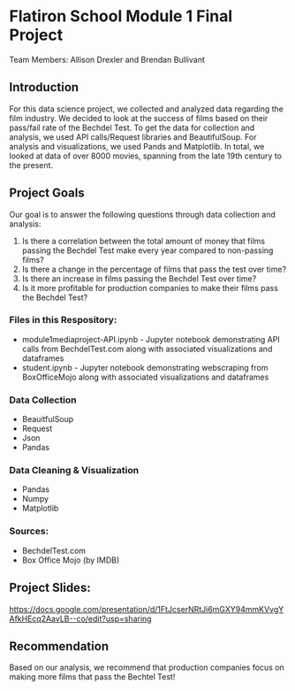 # Flatiron School Module 1 Final Project
Team Members: Allison Drexler and Brendan Bullivant 

## Introduction
For this data science project, we collected and analyzed data regarding the film industry. We decided to look at the success of films based on their pass/fail rate of the Bechdel Test. To get the data for collection and analysis, we used API calls/Request libraries and BeautifulSoup. For analysis and visualizations, we used Pands and Matplotlib. In total, we looked at data of over 8000 movies, spanning from the late 19th century to the present.

## Project Goals
Our goal is to answer the following questions through data collection and analysis:
1. Is there a correlation between the total amount of money that films passing the Bechdel Test make every year compared to non-passing films?
2. Is there a change in the percentage of films that pass the test over time?
3. Is there an increase in films passing the Bechdel Test over time?
4. Is it more profitable for production companies to make their films pass the Bechdel Test?

### Files in this Respository:
- module1mediaproject-API.ipynb - Jupyter notebook demonstrating API calls from BechdelTest.com along with associated visualizations and dataframes
- student.ipynb - Jupyter notebook demonstrating webscraping from BoxOfficeMojo along with associated visualizations and dataframes

### Data Collection
- BeauitfulSoup
- Request
- Json
- Pandas

### Data Cleaning & Visualization
- Pandas
- Numpy
- Matplotlib

### Sources:
- BechdelTest.com
- Box Office Mojo (by IMDB)

## Project Slides:
https://docs.google.com/presentation/d/1FtJcserNRtJi6mGXY94mmKVvgYAfkHEcq2AavLB--co/edit?usp=sharing

## Recommendation
Based on our analysis, we recommend that production companies focus on making more films that pass the Bechtel Test!
